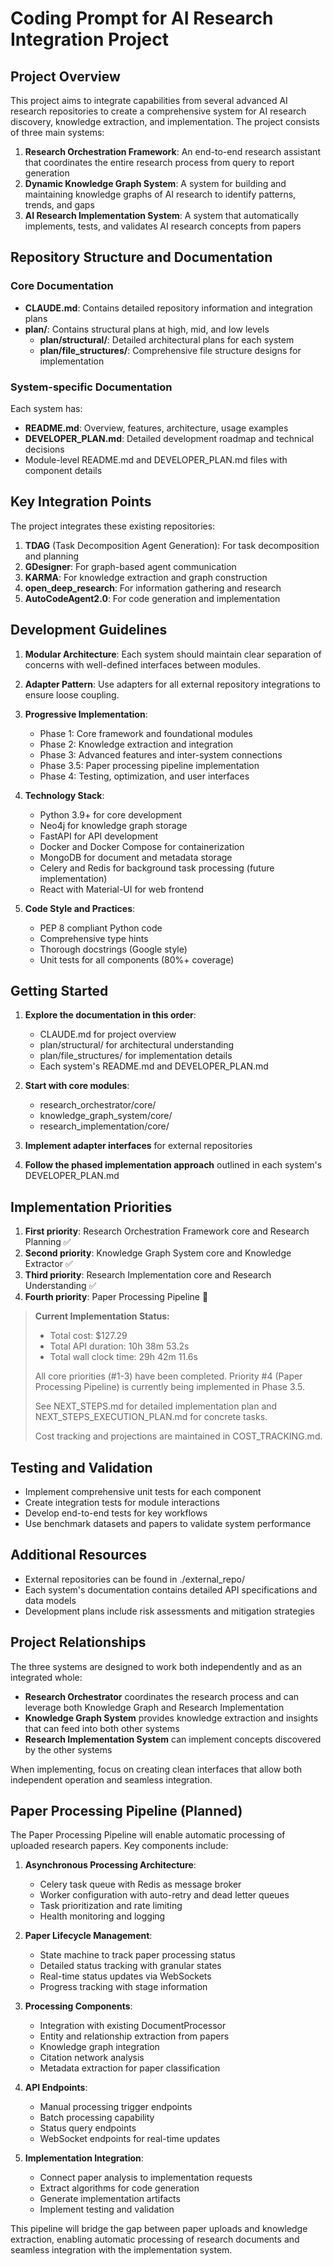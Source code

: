 # Coding Prompt for AI Research Integration Project

## Project Overview

This project aims to integrate capabilities from several advanced AI research repositories to create a comprehensive system for AI research discovery, knowledge extraction, and implementation. The project consists of three main systems:

1. **Research Orchestration Framework**: An end-to-end research assistant that coordinates the entire research process from query to report generation
2. **Dynamic Knowledge Graph System**: A system for building and maintaining knowledge graphs of AI research to identify patterns, trends, and gaps
3. **AI Research Implementation System**: A system that automatically implements, tests, and validates AI research concepts from papers

## Repository Structure and Documentation

### Core Documentation
- **CLAUDE.md**: Contains detailed repository information and integration plans
- **plan/**: Contains structural plans at high, mid, and low levels
  - **plan/structural/**: Detailed architectural plans for each system
  - **plan/file_structures/**: Comprehensive file structure designs for implementation

### System-specific Documentation
Each system has:
- **README.md**: Overview, features, architecture, usage examples
- **DEVELOPER_PLAN.md**: Detailed development roadmap and technical decisions
- Module-level README.md and DEVELOPER_PLAN.md files with component details

## Key Integration Points

The project integrates these existing repositories:
1. **TDAG** (Task Decomposition Agent Generation): For task decomposition and planning
2. **GDesigner**: For graph-based agent communication
3. **KARMA**: For knowledge extraction and graph construction
4. **open_deep_research**: For information gathering and research
5. **AutoCodeAgent2.0**: For code generation and implementation

## Development Guidelines

1. **Modular Architecture**: Each system should maintain clear separation of concerns with well-defined interfaces between modules.

2. **Adapter Pattern**: Use adapters for all external repository integrations to ensure loose coupling.

3. **Progressive Implementation**:
   - Phase 1: Core framework and foundational modules
   - Phase 2: Knowledge extraction and integration
   - Phase 3: Advanced features and inter-system connections
   - Phase 3.5: Paper processing pipeline implementation
   - Phase 4: Testing, optimization, and user interfaces

4. **Technology Stack**:
   - Python 3.9+ for core development
   - Neo4j for knowledge graph storage
   - FastAPI for API development
   - Docker and Docker Compose for containerization
   - MongoDB for document and metadata storage
   - Celery and Redis for background task processing (future implementation)
   - React with Material-UI for web frontend

5. **Code Style and Practices**:
   - PEP 8 compliant Python code
   - Comprehensive type hints
   - Thorough docstrings (Google style)
   - Unit tests for all components (80%+ coverage)

## Getting Started

1. **Explore the documentation in this order**:
   - CLAUDE.md for project overview
   - plan/structural/ for architectural understanding
   - plan/file_structures/ for implementation details
   - Each system's README.md and DEVELOPER_PLAN.md

2. **Start with core modules**:
   - research_orchestrator/core/
   - knowledge_graph_system/core/
   - research_implementation/core/

3. **Implement adapter interfaces** for external repositories

4. **Follow the phased implementation approach** outlined in each system's DEVELOPER_PLAN.md

## Implementation Priorities

1. **First priority**: Research Orchestration Framework core and Research Planning ✅
2. **Second priority**: Knowledge Graph System core and Knowledge Extractor ✅
3. **Third priority**: Research Implementation core and Research Understanding ✅
4. **Fourth priority**: Paper Processing Pipeline 🔄

> **Current Implementation Status:**  
> - Total cost: $127.29
> - Total API duration: 10h 38m 53.2s
> - Total wall clock time: 29h 42m 11.6s
> 
> All core priorities (#1-3) have been completed. Priority #4 (Paper Processing Pipeline) is currently being implemented in Phase 3.5.
>
> See NEXT_STEPS.md for detailed implementation plan and NEXT_STEPS_EXECUTION_PLAN.md for concrete tasks.
> 
> Cost tracking and projections are maintained in COST_TRACKING.md.

## Testing and Validation

- Implement comprehensive unit tests for each component
- Create integration tests for module interactions
- Develop end-to-end tests for key workflows
- Use benchmark datasets and papers to validate system performance

## Additional Resources

- External repositories can be found in ./external_repo/
- Each system's documentation contains detailed API specifications and data models
- Development plans include risk assessments and mitigation strategies

## Project Relationships

The three systems are designed to work both independently and as an integrated whole:

- **Research Orchestrator** coordinates the research process and can leverage both Knowledge Graph and Research Implementation
- **Knowledge Graph System** provides knowledge extraction and insights that can feed into both other systems
- **Research Implementation System** can implement concepts discovered by the other systems

When implementing, focus on creating clean interfaces that allow both independent operation and seamless integration.

## Paper Processing Pipeline (Planned)

The Paper Processing Pipeline will enable automatic processing of uploaded research papers. Key components include:

1. **Asynchronous Processing Architecture**:
   - Celery task queue with Redis as message broker
   - Worker configuration with auto-retry and dead letter queues
   - Task prioritization and rate limiting
   - Health monitoring and logging

2. **Paper Lifecycle Management**:
   - State machine to track paper processing status
   - Detailed status tracking with granular states
   - Real-time status updates via WebSockets
   - Progress tracking with stage information

3. **Processing Components**:
   - Integration with existing DocumentProcessor
   - Entity and relationship extraction from papers
   - Knowledge graph integration
   - Citation network analysis
   - Metadata extraction for paper classification
   
4. **API Endpoints**:
   - Manual processing trigger endpoints
   - Batch processing capability
   - Status query endpoints
   - WebSocket endpoints for real-time updates

5. **Implementation Integration**:
   - Connect paper analysis to implementation requests
   - Extract algorithms for code generation
   - Generate implementation artifacts
   - Implement testing and validation

This pipeline will bridge the gap between paper uploads and knowledge extraction, enabling automatic processing of research documents and seamless integration with the implementation system.